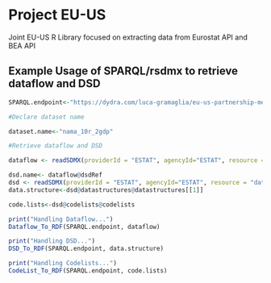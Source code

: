 # Project EU-US
Joint EU-US R Library focused on extracting data from Eurostat API and BEA API


## Example Usage of SPARQL/rsdmx to retrieve dataflow and DSD
```r
SPARQL.endpoint<-"https://dydra.com/luca-gramaglia/eu-us-partnership-metadata-store/sparql"

#Declare dataset name

dataset.name<-"nama_10r_2gdp"

#Retrieve dataflow and DSD

dataflow <- readSDMX(providerId = "ESTAT", agencyId="ESTAT", resource = "dataflow", resourceId=dataset.name)@dataflows[[1]]

dsd.name<- dataflow@dsdRef
dsd <- readSDMX(providerId = "ESTAT", agencyId="ESTAT", resource = "datastructure", resourceId=dsd.name)
data.structure<-dsd@datastructures@datastructures[[1]]

code.lists<-dsd@codelists@codelists

print("Handling Dataflow...")
Dataflow_To_RDF(SPARQL.endpoint, dataflow)

print("Handling DSD...")
DSD_To_RDF(SPARQL.endpoint, data.structure)

print("Handling Codelists...")
CodeList_To_RDF(SPARQL.endpoint, code.lists)

```